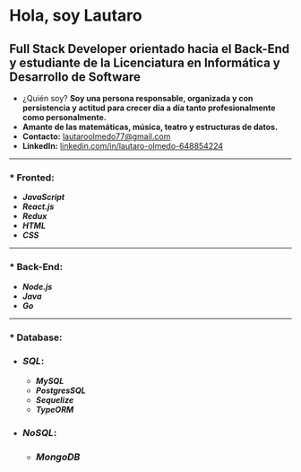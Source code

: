 # Hola, soy Lautaro

## Full Stack Developer orientado hacia el Back-End y estudiante de la Licenciatura en Informática y Desarrollo de Software

* ¿Quién soy? **Soy una persona responsable, organizada y con persistencia y actitud para crecer día a día tanto profesionalmente como personalmente.**
* **Amante de las matemáticas, música, teatro y estructuras de datos.**
* **Contacto:** [lautaroolmedo77@gmail.com]()
* **LinkedIn:** [linkedin.com/in/lautaro-olmedo-648854224]()

---

### * Fronted:

- **_JavaScript_**
- **_React.js_**
- **_Redux_**
- **_HTML_**
- **_CSS_**

---

### * **Back-End**:

- **_Node.js_**
- **_Java_**
- **_Go_**

---

### * **Database:**

- ### **_SQL_**:
  - **_MySQL_**
  - **_PostgresSQL_**
  - **_Sequelize_**
  - **_TypeORM_**
 
- ### **_NoSQL_**:
  - ### **_MongoDB_**




